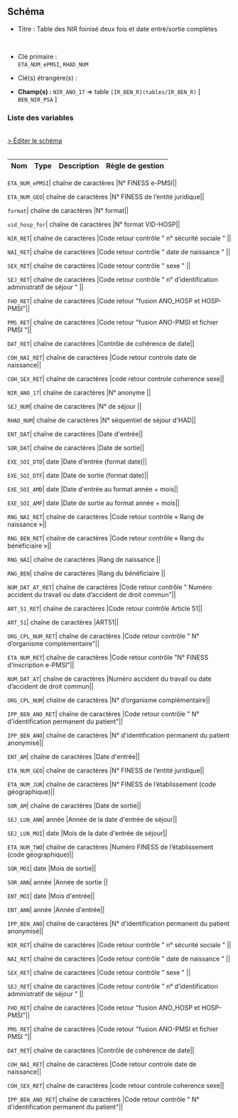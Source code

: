 ## Schéma


- Titre : Table des NIR foinisé deux fois et date entrè/sortie complètes
<br />


- Clé primaire : <br />`ETA_NUM_ePMSI`, `RHAD_NUM`<br />


- Clé(s) étrangère(s) : <br />

- **Champ(s) :** `NIR_ANO_17`
  => table `[IR_BEN_R](tables/IR_BEN_R)` [ `BEN_NIR_PSA` ]<br />

 
### Liste des variables
<br />
<div>
    <a href="https://gitlab.com/healthdatahub/applications-du-hdh/schema-snds/-/tree/master/schemas/PMSI HAD/T_HADaaC.json"
       target="_blank" rel="noopener noreferrer">> Éditer le schéma</a>
</div>
<br />

Nom | Type | Description | Règle de gestion
-|-|-|-



`ETA_NUM_ePMSI`| chaîne de caractères |N° FINESS e-PMSI||

`ETA_NUM_GEO`| chaîne de caractères |N° FINESS de l’entité juridique||

`format`| chaîne de caractères |N° format||

`vid_hosp_for`| chaîne de caractères |N° format VID-HOSP||

`NIR_RET`| chaîne de caractères |Code retour contrôle " n° sécurité sociale " ||

`NAI_RET`| chaîne de caractères |Code retour contrôle " date de naissance " ||

`SEX_RET`| chaîne de caractères |Code retour contrôle " sexe " ||

`SEJ_RET`| chaîne de caractères |Code retour contrôle " n° d’identification administratif de séjour " ||

`FHO_RET`| chaîne de caractères |Code retour "fusion ANO_HOSP et HOSP-PMSI"||

`PMS_RET`| chaîne de caractères |Code retour "fusion ANO-PMSI et fichier PMSI "||

`DAT_RET`| chaîne de caractères |Contrôle de cohérence de date||

`COH_NAI_RET`| chaîne de caractères |Code retour controle date de naissance||

`COH_SEX_RET`| chaîne de caractères |code retour controle coherence sexe||

`NIR_ANO_17`| chaîne de caractères |N° anonyme ||

`SEJ_NUM`| chaîne de caractères |N° de séjour ||

`RHAD_NUM`| chaîne de caractères |N° séquentiel de séjour d'HAD||

`ENT_DAT`| chaîne de caractères |Date d'entrée||

`SOR_DAT`| chaîne de caractères |Date de sortie||

`EXE_SOI_DTD`| date |Date d'entrée (format date)||

`EXE_SOI_DTF`| date |Date de sortie (format date)||

`EXE_SOI_AMD`| date |Date d'entrée au format année + mois||

`EXE_SOI_AMF`| date |Date de sortie au format année + mois||

`RNG_NAI_RET`| chaîne de caractères |Code retour contrôle « Rang de naissance »||

`RNG_BEN_RET`| chaîne de caractères |Code retour contrôle « Rang du bénéficiaire »||

`RNG_NAI`| chaîne de caractères |Rang de naissance ||

`RNG_BEN`| chaîne de caractères |Rang du bénéficiaire ||

`NUM_DAT_AT_RET`| chaîne de caractères |Code retour contrôle " Numéro accident du travail ou date d’accident de droit commun"||

`ART_51_RET`| chaîne de caractères |Code retour contrôle Article 51||

`ART_51`| chaîne de caractères |ART51||

`ORG_CPL_NUM_RET`| chaîne de caractères |Code retour contrôle " N° d’organisme complémentaire"||

`ETA_NUM_RET`| chaîne de caractères |Code retour contrôle "N° FINESS d’inscription e-PMSI"||

`NUM_DAT_AT`| chaîne de caractères |Numéro accident du travail ou date d’accident de droit commun||

`ORG_CPL_NUM`| chaîne de caractères |N° d’organisme complémentaire||

`IPP_BEN_ANO_RET`| chaîne de caractères |Code retour contrôle " N° d'identification permanent du patient"||

`IPP_BEN_ANO`| chaîne de caractères |N° d'identification permanent du patient anonymisé||

`ENT_AM`| chaîne de caractères |Date d'entrée||

`ETA_NUM_GEO`| chaîne de caractères |N° FINESS de l’entité juridique||

`ETA_NUM_JUR`| chaîne de caractères |N° FINESS de l’établissement (code géographique)||

`SOR_AM`| chaîne de caractères |Date de sortie||

`SEJ_LUN_ANN`| année |Année de la date d'entrée de séjour||

`SEJ_LUN_MOI`| date |Mois de la date d'entrée de séjour||

`ETA_NUM_TWO`| chaîne de caractères |Numéro FINESS de l’établissement (code géographique)||

`SOR_MOI`| date |Mois de sortie||

`SOR_ANN`| année |Année de sortie ||

`ENT_MOI`| date |Mois d'entrée||

`ENT_ANN`| année |Année d'entrée||

`IPP_BEN_ANO`| chaîne de caractères |N° d'identification permanent du patient anonymisé||

`NIR_RET`| chaîne de caractères |Code retour contrôle " n° sécurité sociale " ||

`NAI_RET`| chaîne de caractères |Code retour contrôle " date de naissance " ||

`SEX_RET`| chaîne de caractères |Code retour contrôle " sexe " ||

`SEJ_RET`| chaîne de caractères |Code retour contrôle " n° d’identification administratif de séjour " ||

`FHO_RET`| chaîne de caractères |Code retour "fusion ANO_HOSP et HOSP-PMSI"||

`PMS_RET`| chaîne de caractères |Code retour "fusion ANO-PMSI et fichier PMSI "||

`DAT_RET`| chaîne de caractères |Contrôle de cohérence de date||

`COH_NAI_RET`| chaîne de caractères |Code retour controle date de naissance||

`COH_SEX_RET`| chaîne de caractères |code retour controle coherence sexe||

`IPP_BEN_ANO_RET`| chaîne de caractères |Code retour contrôle " N° d'identification permanent du patient"||
